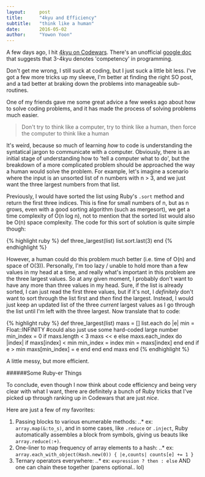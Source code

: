 ```yaml
---
layout:     post
title:      "4kyu and Efficiency"
subtitle:   "think like a human"
date:       2016-05-02
author:     "Yowon Yoon"
---
```


A few days ago, I hit [4kyu on Codewars](http://www.codewars.com/users/MrMonsk). There's an unofficial [google doc](https://docs.google.com/document/d/1eseD5xyhGdtQ-DaWdqfK2yf6mvTDWHWEpkQGBppI8cw/edit?usp=sharing) that suggests that 3-4kyu denotes 'competency' in programming. 

Don't get me wrong, I still suck at coding, but I just suck a little bit less. I've got a few more tricks up my sleeve, I'm better at finding the right SO post, and a tad better at braking down the problems into manageable sub-routines. 

One of my friends gave me some great advice a few weeks ago about how to solve coding problems, and it has made the process of solving problems much easier. 

>Don't try to think like a computer, try to think like a human, then force the computer to think like a human

It's weird, because so much of learning _how_ to code is understanding the syntatical jargon to communicate with a computer. Obviously, there is an initial stage of understanding how to 'tell a computer what to do', but the breakdown of a more complicated problem should be approached the way a human would solve the problem. For example, let's imagine a scenario where the input is an unsorted list of n numbers with n > 3, and we just want the three largest numbers from that list.

Previously, I would have sorted the list using Ruby's `.sort` method and return the first three indices. This is fine for small numbers of n, but as n grows, even with a good sorting algorithm (such as mergesort), we get a time complexity of O(n log n), not to mention that the sorted list would also be O(n) space complexity.
The code for this sort of solution is quite simple though:

{% highlight ruby %}
def three_largest(list)
  list.sort.last(3)
end
{% endhighlight %}

However, a human could do this problem much better (i.e. time of O(n) and space of O(3)). Personally, I'm too lazy / unable to hold more than a few values in my head at a time, and really what's important in this problem are the three largest values. So at any given moment, I probably don't want to have any more than three values in my head. Sure, if the list is already sorted, I can just read the first three values, but if it's not, I _definitely_ don't want to sort through the list first and _then_ find the largest. Instead, I would just keep an updated list of the three _current_ largest values as I go through the list until I'm left with the three largest. Now translate that to code:

{% highlight ruby %}
def three_largest(list)
  maxs = []
  list.each do |e|
    min = Float::INFINITY #could also just use some hard-coded large number
    min_index = 0
    if maxs.length < 3
      maxs << e
    else
      maxs.each_index do |index|
        if maxs[index] < min
          min_index = index
          min = maxs[index]
        end
      end
      if e > min
        maxs[min_index] = e
      end
    end
  end
  maxs
end
{% endhighlight %}

A little messy, but more efficient.

######Some Ruby-er Things

To conclude, even though I now think about code efficiency and being very clear with what I want, there are definitely a bunch of Ruby tricks that I've picked up through ranking up in Codewars that are just _nice_.

Here are just a few of my favorites:
1. Passing blocks to various enumerable methods:
..* ex: `array.map(&:to_s)`, and in some cases, like `.reduce` or `.inject`, Ruby automatically assembles a block from symbols, giving us beauts like `array.reduce(:+)`.
2. One-liner to map frequency of array elements to a hash:
..* ex: `array.each_with_object(Hash.new(0)) { |e,counts| counts[e] += 1 }`
3. Ternary operators everywhere:
..* ex: `expression ? then : else` AND one can chain these together (parens optional.. lol)